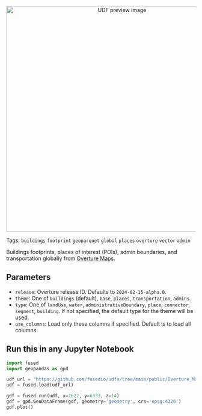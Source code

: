 <!--fused:preview-->
<p align="center"><img src="https://fused-magic.s3.us-west-2.amazonaws.com/thumbnails/udfs-staging/Overture_Map_Example.png" width="600" alt="UDF preview image"></p>

<!--fused:tags-->
Tags: `buildings` `footprint` `geoparquet` `global` `places` `overture` `vector` `admin`

<!--fused:readme-->
Buildings footprints, places of interest (POIs), admin boundaries, and transportation globally from [Overture Maps](https://overturemaps.org/).

## Parameters

- `release`: Overture release ID. Defaults to `2024-02-15-alpha.0`.
- `theme`: One of `buildings` (default), `base`, `places`, `transportation`, `admins`.
- `type`: One of `landUse`, `water`, `administrativeBoundary`, `place`, `connector`, `segment`, `building`. If not specified, the default type for the theme will be used.
- `use_columns`: Load only these columns if specified. Default is to load all columns.

## Run this in any Jupyter Notebook

```python
import fused
import geopandas as gpd

udf_url = "https://github.com/fusedio/udfs/tree/main/public/Overture_Maps_Example"
udf = fused.load(udf_url)

gdf = fused.run(udf, x=2622, y=6333, z=14)
gdf = gpd.GeoDataFrame(gdf, geometry='geometry', crs='epsg:4326')
gdf.plot()
```
